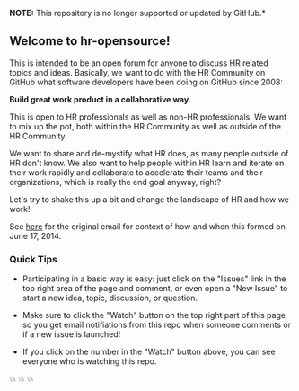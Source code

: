 **NOTE:** This repository is no longer supported or updated by GitHub.*

## Welcome to hr-opensource!


This is intended to be an open forum for anyone to discuss HR related topics and ideas. Basically, we want to do with the HR Community on GitHub what software developers have been doing on GitHub since 2008: 

**Build great work product in a collaborative way.**  

This is open to HR professionals as well as non-HR professionals. We want to mix up the pot, both within the HR Community as well as outside of the HR Community. 

We want to share and de-mystify what HR does, as many people outside of HR don't know. We also want to help people within HR learn and iterate on their work rapidly and collaborate to accelerate their teams and their organizations, which is really the end goal anyway, right? 

Let's try to shake this up a bit and change the landscape of HR and how we work!

See [here](https://gist.github.com/kellidrag/7cc95056afff0719f24c) for the original email for context of how and when this formed on June 17, 2014.

### Quick Tips

* Participating in a basic way is easy: just click on the "Issues" link in the top right area of the page and comment, or even open a "New Issue" to start a new idea, topic, discussion, or question.

* Make sure to click the "Watch" button on the top right part of this page so you get email notifiations from this repo when someone comments or if a new issue is launched!

* If you click on the number in the "Watch" button above, you can see everyone who is watching this repo.

:boom: :boom: :boom:


